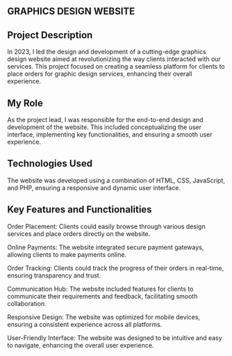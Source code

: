 
## GRAPHICS DESIGN WEBSITE
## Project Description

In 2023, I led the design and development of a cutting-edge graphics design website aimed at revolutionizing the way clients interacted with our services. This project focused on creating a seamless platform for clients to place orders for graphic design services, enhancing their overall experience.

## My Role
As the project lead, I was responsible for the end-to-end design and development of the website. This included conceptualizing the user interface, implementing key functionalities, and ensuring a smooth user experience.

## Technologies Used
The website was developed using a combination of HTML, CSS, JavaScript, and PHP, ensuring a responsive and dynamic user interface.

## Key Features and Functionalities

Order Placement: Clients could easily browse through various design services and place orders directly on the website.

Online Payments: The website integrated secure payment gateways, allowing clients to make payments online.

Order Tracking: Clients could track the progress of their orders in real-time, ensuring transparency and trust.

Communication Hub: The website included features for clients to communicate their requirements and feedback, facilitating smooth collaboration.

Responsive Design: The website was optimized for mobile devices, ensuring a consistent experience across all platforms.

User-Friendly Interface: The website was designed to be intuitive and easy to navigate, enhancing the overall user experience.




